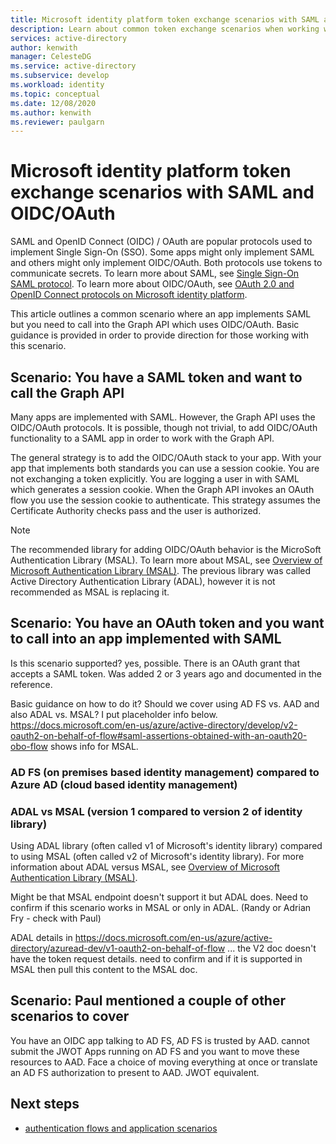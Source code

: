 ```yaml
---
title: Microsoft identity platform token exchange scenarios with SAML and OIDC/OAuth
description: Learn about common token exchange scenarios when working with SAML and OIDC/OAuth in the Microsoft identity platform.
services: active-directory
author: kenwith
manager: CelesteDG
ms.service: active-directory
ms.subservice: develop
ms.workload: identity
ms.topic: conceptual
ms.date: 12/08/2020
ms.author: kenwith
ms.reviewer: paulgarn
---
```


# Microsoft identity platform token exchange scenarios with SAML and OIDC/OAuth

SAML and OpenID Connect (OIDC) / OAuth are popular protocols used to implement Single Sign-On (SSO). Some apps might only implement SAML and others might only implement OIDC/OAuth. Both protocols use tokens to communicate secrets. To learn more about SAML, see [Single Sign-On SAML protocol](single-sign-on-saml-protocol.md). To learn more about OIDC/OAuth, see [OAuth 2.0 and OpenID Connect protocols on Microsoft identity platform](active-directory-v2-protocols.md).

This article outlines a common scenario where an app implements SAML but you need to call into the Graph API which uses OIDC/OAuth. Basic guidance is provided in order to provide direction for those working with this scenario.

## Scenario: You have a SAML token and want to call the Graph API
Many apps are implemented with SAML. However, the Graph API uses the OIDC/OAuth protocols. It is possible, though not trivial, to add OIDC/OAuth functionality to a SAML app in order to work with the Graph API.

The general strategy is to add the OIDC/OAuth stack to your app. With your app that implements both standards you can use a session cookie. You are not exchanging a token explicitly. You are logging a user in with SAML which generates a session cookie. When the Graph API invokes an OAuth flow you use the session cookie to authenticate. This strategy assumes the Certificate Authority checks pass and the user is authorized. 

> [!NOTE]
> The recommended library for adding OIDC/OAuth behavior is the MicroSoft Authentication Library (MSAL). To learn more about MSAL, see [Overview of Microsoft Authentication Library (MSAL)](msal-overview.md). The previous library was called Active Directory Authentication Library (ADAL), however it is not recommended as MSAL is replacing it.


## Scenario: You have an OAuth token and you want to call into an app implemented with SAML

Is this scenario supported? yes, possible. There is an OAuth grant that accepts a SAML token. Was added 2 or 3 years ago and documented in the reference. 

Basic guidance on how to do it? Should we cover using AD FS vs. AAD and also ADAL vs. MSAL? I put placeholder info below.
https://docs.microsoft.com/en-us/azure/active-directory/develop/v2-oauth2-on-behalf-of-flow#saml-assertions-obtained-with-an-oauth20-obo-flow shows info for MSAL.



### AD FS (on premises based identity management) compared to Azure AD (cloud based identity management)

### ADAL vs MSAL (version 1 compared to version 2 of identity library)
Using ADAL library (often called v1 of Microsoft's identity library) compared to using MSAL (often called v2 of Microsoft's identity library). For more information about ADAL versus MSAL, see [Overview of Microsoft Authentication Library (MSAL)](msal-overview.md).

Might be that MSAL endpoint doesn't support it but ADAL does. Need to confirm if this scenario works in MSAL or only in ADAL. (Randy or Adrian Fry - check with Paul)

ADAL details in https://docs.microsoft.com/en-us/azure/active-directory/azuread-dev/v1-oauth2-on-behalf-of-flow ... the V2 doc doesn't have the token request details. need to confirm and if it is supported in MSAL then pull this content to the MSAL doc.




## Scenario: Paul mentioned a couple of other scenarios to cover
You have an OIDC app talking to AD FS, AD FS is trusted by AAD. cannot submit the JWOT 
Apps running on AD FS and you want to move these resources to AAD. Face a choice of moving everything at once or translate an AD FS authorization to present to AAD. JWOT equivalent.



## Next steps
- [authentication flows and application scenarios](authentication-flows-app-scenarios.md)
